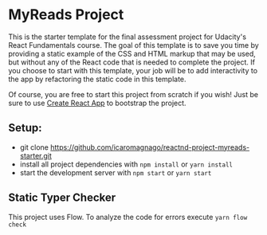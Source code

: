 # MyReads Project

This is the starter template for the final assessment project for Udacity's React Fundamentals course. The goal of this template is to save you time by providing a static example of the CSS and HTML markup that may be used, but without any of the React code that is needed to complete the project. If you choose to start with this template, your job will be to add interactivity to the app by refactoring the static code in this template.

Of course, you are free to start this project from scratch if you wish! Just be sure to use [Create React App](https://github.com/facebookincubator/create-react-app) to bootstrap the project.

## Setup:

* git clone https://github.com/icaromagnago/reactnd-project-myreads-starter.git
* install all project dependencies with `npm install` or `yarn install`
* start the development server with `npm start` or `yarn start`

## Static Typer Checker

This project uses Flow. To analyze the code for errors execute `yarn flow check`

